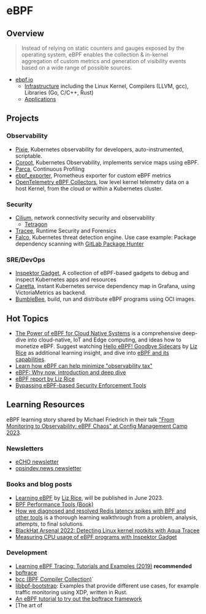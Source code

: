 # eBPF

## Overview

> Instead of relying on static counters and gauges exposed by the operating system, eBPF enables the collection & in-kernel aggregation of custom metrics and generation of visibility events based on a wide range of possible sources. 

- [ebpf.io](https://ebpf.io/)
    - [Infrastructure](https://ebpf.io/infrastructure) including the Linux Kernel, Compilers (LLVM, gcc), Libraries (Go, C/C++, Rust)
    - [Applications](https://ebpf.io/applications)

## Projects

### Observability

- [Pixie](https://px.dev/), Kubernetes observability for developers, auto-instrumented, scriptable.   
- [Coroot](https://coroot.com/), Kubernetes Observability, implements service maps using eBPF. 
- [Parca](https://www.parca.dev/), Continuous Profiling 
- [ebpf_exporter](https://github.com/cloudflare/ebpf_exporter), Prometheus exporter for custom eBPF metrics 
- [OpenTelemetry eBPF Collectors](https://github.com/open-telemetry/opentelemetry-ebpf), low level kernel telemetry data on a host Kernel, from the cloud or within a Kubernetes cluster.

### Security 

- [Cilium](https://cilium.io/), network connectivity security and observability
    - [Tetragon](https://github.com/cilium/tetragon)
- [Tracee](https://aquasecurity.github.io/tracee/latest/), Runtime Security and Forensics
- [Falco](https://falco.org/), Kubernetes threat detection engine. Use case example: Package dependency scanning with [GitLab Package Hunter](https://falco.org/blog/gitlab-falco-package-hunter/)

### SRE/DevOps 

- [Inspektor Gadget](https://www.inspektor-gadget.io/), A collection of eBPF-based gadgets to debug and inspect Kubernetes apps and resources 
- [Caretta](https://github.com/groundcover-com/caretta), instant Kubernetes service dependency map in Grafana, using VictoriaMetrics as backend. 
- [BumbleBee](https://github.com/solo-io/bumblebee), build, run and distribute eBPF programs using OCI images.

## Hot Topics

- [The Power of eBPF for Cloud Native Systems](https://cybersecurity-magazine.com/the-power-of-ebpf-for-cloud-native-systems/) is a comprehensive deep-dive into cloud-native, IoT and Edge computing, and ideas how to monetize eBPF. Suggest watching [Hello eBPF! Goodbye Sidecars](https://www.youtube.com/watch?v=ThtRT8dhu8c) by [Liz Rice](https://www.linkedin.com/in/lizrice/) as additional learning insight, and dive into [eBPF and its capabilities](https://medium.com/exness-blog/ebpf-and-its-capabilities-9a3a1dce3802). 
- [Learn how eBPF can help minimize "observability tax"](https://coroot.com/blog/minimizing-observability-tax)
- [eBPF: Why now, introduction and deep dive](https://whynowtech.substack.com/p/ebpf?sd=pf)
- [eBPF report by Liz Rice](https://isovalent.com/ebpf/)
- [Bypassing eBPF-based Security Enforcement Tools](https://www.form3.tech/engineering/content/bypassing-ebpf-tools)

## Learning Resources

eBPF learning story shared by Michael Friedrich in their talk ["From Monitoring to Observability: eBPF Chaos" at Config Management Camp 2023](https://go.gitlab.com/5vhjv1).

### Newsletters

- [eCHO newsletter](https://cilium.io/newsletter/)
- [opsindev.news newsletter](https://opsindev.news/)

### Books and blog posts

- [Learning eBPF](https://www.oreilly.com/library/view/learning-ebpf/9781098135119/) by [Liz Rice](https://www.linkedin.com/in/lizrice/), will be published in June 2023.
- [BPF Performance Tools (Book)](https://www.brendangregg.com/bpf-performance-tools-book.html)
- [How we diagnosed and resolved Redis latency spikes with BPF and other tools](https://about.gitlab.com/blog/2022/11/28/how-we-diagnosed-and-resolved-redis-latency-spikes/) is a thorough learning walkthrough from a problem, analysis, attempts, to final solutions. 
- [BlackHat Arsenal 2022: Detecting Linux kernel rootkits with Aqua Tracee](https://www.youtube.com/watch?v=EATX8g3sh-0)
- [Measuring CPU usage of eBPF programs with Inspektor Gadget](https://www.inspektor-gadget.io/blog/2022/10/measuring-cpu-usage-of-ebpf-programs-with-inspektor-gadget/)


### Development 

- [Learning eBPF Tracing: Tutorials and Examples (2019)](https://www.brendangregg.com/blog/2019-01-01/learn-ebpf-tracing.html) **recommended**
- [bpftrace](https://github.com/iovisor/bpftrace#)
- [bcc (BPF Compiler Collection)](https://github.com/iovisor/bcc#bpf-compiler-collection-bcc)´
- [libbpf-bootstrap](https://github.com/libbpf/libbpf-bootstrap): Examples that provide different use cases, for example traffic monitoring using XDP, written in Rust. 
- [An eBPF tutorial to try out the bpftrace framework](https://www.techtarget.com/searchitoperations/tutorial/An-eBPF-tutorial-to-try-out-the-bpftrace-framework)
- [The art of